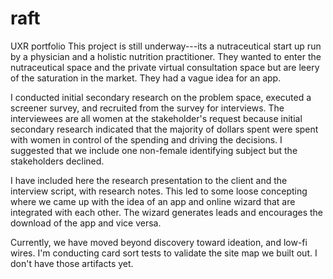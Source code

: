 # raft
UXR portfolio
This project is still underway---its a nutraceutical start up run by a physician and a holistic nutrition practitioner. They wanted to enter the nutraceutical space and the private virtual consultation space but are leery of the saturation in the market. They had a vague idea for an app.  

I conducted initial secondary research on the problem space, executed a screener survey, and recruited from the survey for interviews. The interviewees are all women at the stakeholder's request because initial secondary research indicated that the majority of dollars spent were spent with women in control of the spending and driving the decisions. I suggested that we include one non-female identifying subject but the stakeholders declined.  

I have included here the research presentation to the client and the interview script, with research notes. This led to some loose concepting where we came up with the idea of an app and online wizard that are integrated with each other.  The wizard generates leads and encourages the download of the app and vice versa. 

Currently, we have moved beyond discovery toward ideation, and low-fi wires. I'm conducting card sort tests to validate the site map we built out.  I don't have those artifacts yet.  

